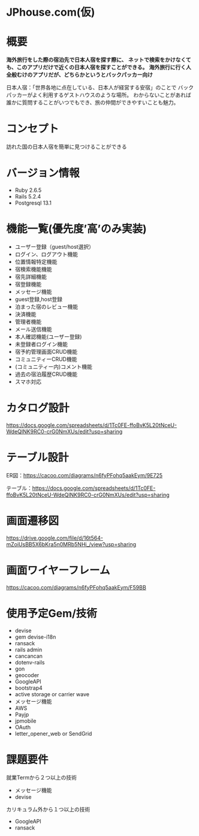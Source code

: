 # JPhouse.com(仮)

# 概要
**海外旅行をした際の宿泊先で日本人宿を探す際に、**
**ネットで検索をかけなくても、このアプリだけで近くの日本人宿を探すことができる。**
**海外旅行に行く人全般むけのアプリだが、どちらかというとバックパッカー向け**

日本人宿：「世界各地に点在している、日本人が経営する安宿」のことで
バックパッカーがよく利用するゲストハウスのような場所。
わからないことがあれば誰かに質問することがいつでもでき、旅の仲間ができやすいことも魅力。

# コンセプト
訪れた国の日本人宿を簡単に見つけることができる

# バージョン情報
* Ruby 2.6.5
* Rails 5.2.4
* Postgresql 13.1

# 機能一覧(優先度’高’のみ実装)
* ユーザー登録（guest/host選択）	
* ログイン、ログアウト機能	
* 位置情報特定機能
* 宿検索機能機能
* 宿先詳細機能
* 宿登録機能
* メッセージ機能
* guest登録,host登録
* 泊まった宿のレビュー機能
* 決済機能
* 管理者機能
* メール送信機能
* 本人確認機能(ユーザー登録)
* 未登録者ログイン機能
* 宿予約管理画面CRUD機能
* コミュニティーCRUD機能
* (コミュニティー内)コメント機能
* 過去の宿泊履歴CRUD機能
* スマホ対応

# カタログ設計
https://docs.google.com/spreadsheets/d/1Tc0FE-ffoBvK5L20tNceU-WdeQINK9RC0-crG0NmXUs/edit?usp=sharing

# テーブル設計
ER図：https://cacoo.com/diagrams/n6fyPFohq5aakEym/9E725

テーブル：https://docs.google.com/spreadsheets/d/1Tc0FE-ffoBvK5L20tNceU-WdeQINK9RC0-crG0NmXUs/edit?usp=sharing

# 画面遷移図
https://drive.google.com/file/d/16t564-mZoiUsBB5X6bKra5n0MRb5NHi_/view?usp=sharing

# 画面ワイヤーフレーム
https://cacoo.com/diagrams/n6fyPFohq5aakEym/F59BB

# 使用予定Gem/技術
* devise
* gem devise-i18n
* ransack
* rails admin
* cancancan
* dotenv-rails
* gon
* geocoder
* GoogleAPI
* bootstrap4
* active storage  or  carrier wave
* メッセージ機能
* AWS
* Payjp
* jpmobile
* OAuth
* letter_opener_web or SendGrid

# 課題要件

就業Termから２つ以上の技術
* メッセージ機能
* devise

カリキュラム外から１つ以上の技術
* GoogleAPI
* ransack
